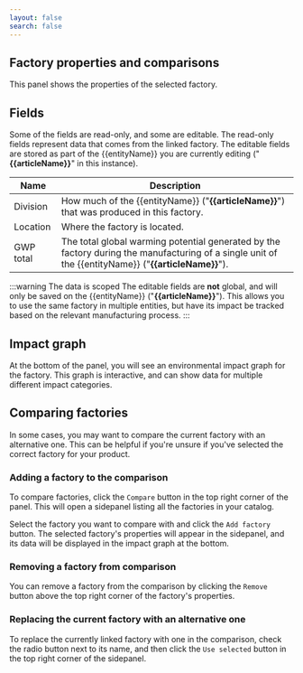 ```yaml
---
layout: false
search: false
---
```


<script setup>
import { ref, onMounted } from 'vue'
import { useData } from 'vitepress'
import MinidocStyles from '../MinidocStyles.vue'
const { site, frontmatter } = useData()

const entityName = ref('')
const articleName = ref('')

onMounted(() => {
  const params = new URLSearchParams(window.location.search);
  entityName.value = params.get('entity') || 'product';
  articleName.value = params.get('article') || null;

  if (articleName.value) {
    articleName.value = decodeURIComponent(articleName.value);
  }
});
</script>

<MinidocStyles />

## Factory properties and comparisons

This panel shows the properties of the selected factory.

## Fields

Some of the fields are read-only, and some are editable. The read-only fields represent data that comes from the linked factory. The editable fields are stored as part of the {{entityName}} you are currently editing<span v-if="articleName"> ("**{{articleName}}**" in this instance)</span>.

| Name | Description |
| --- | --- |
| Division | How much of the {{entityName}}<span v-if="articleName">&nbsp;("**{{articleName}}**")</span> that was produced in this factory. |
| Location | Where the factory is located. |
| GWP total | The total global warming potential generated by the factory during the manufacturing of a single unit of the {{entityName}}<span v-if="articleName">&nbsp;("**{{articleName}}**")</span>. |

:::warning The data is scoped
The editable fields are **not** global, and will only be saved on the {{entityName}}<span v-if="articleName">&nbsp;("**{{articleName}}**")</span>. This allows you to use the same factory in multiple entities, but have its impact be tracked based on the relevant manufacturing process.
:::

## Impact graph

At the bottom of the panel, you will see an environmental impact graph for the factory. This graph is interactive, and can show data for multiple different impact categories.

## Comparing factories
In some cases, you may want to compare the current factory with an alternative one. This can be helpful if you're unsure if you've selected the correct factory for your product.

### Adding a factory to the comparison
To compare factories, click the `Compare` button in the top right corner of the panel. This will open a sidepanel listing all the factories in your catalog.

Select the factory you want to compare with and click the `Add factory` button. The selected factory's properties will appear in the sidepanel, and its data will be displayed in the impact graph at the bottom.

### Removing a factory from comparison
You can remove a factory from the comparison by clicking the `Remove` button above the top right corner of the factory's properties.

### Replacing the current factory with an alternative one
To replace the currently linked factory with one in the comparison, check the radio button next to its name, and then click the `Use selected` button in the top right corner of the sidepanel.